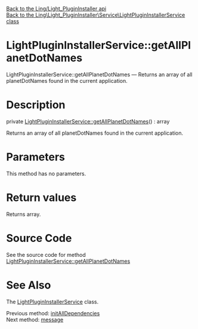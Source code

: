 [Back to the Ling/Light_PluginInstaller api](https://github.com/lingtalfi/Light_PluginInstaller/blob/master/doc/api/Ling/Light_PluginInstaller.md)<br>
[Back to the Ling\Light_PluginInstaller\Service\LightPluginInstallerService class](https://github.com/lingtalfi/Light_PluginInstaller/blob/master/doc/api/Ling/Light_PluginInstaller/Service/LightPluginInstallerService.md)


LightPluginInstallerService::getAllPlanetDotNames
================



LightPluginInstallerService::getAllPlanetDotNames — Returns an array of all planetDotNames found in the current application.




Description
================


private [LightPluginInstallerService::getAllPlanetDotNames](https://github.com/lingtalfi/Light_PluginInstaller/blob/master/doc/api/Ling/Light_PluginInstaller/Service/LightPluginInstallerService/getAllPlanetDotNames.md)() : array




Returns an array of all planetDotNames found in the current application.




Parameters
================

This method has no parameters.


Return values
================

Returns array.








Source Code
===========
See the source code for method [LightPluginInstallerService::getAllPlanetDotNames](https://github.com/lingtalfi/Light_PluginInstaller/blob/master/Service/LightPluginInstallerService.php#L657-L672)


See Also
================

The [LightPluginInstallerService](https://github.com/lingtalfi/Light_PluginInstaller/blob/master/doc/api/Ling/Light_PluginInstaller/Service/LightPluginInstallerService.md) class.

Previous method: [initAllDependencies](https://github.com/lingtalfi/Light_PluginInstaller/blob/master/doc/api/Ling/Light_PluginInstaller/Service/LightPluginInstallerService/initAllDependencies.md)<br>Next method: [message](https://github.com/lingtalfi/Light_PluginInstaller/blob/master/doc/api/Ling/Light_PluginInstaller/Service/LightPluginInstallerService/message.md)<br>

